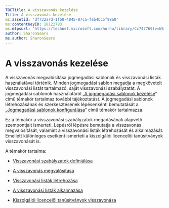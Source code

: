 ```yaml
---
TOCTitle: A visszavonás kezelése
Title: A visszavonás kezelése
ms:assetid: 'df732a7d-1fb0-4845-87ca-fab4bc5f98a0'
ms:contentKeyID: 18122793
ms:mtpsurl: 'https://technet.microsoft.com/hu-hu/library/Cc747769(v=WS.10)'
author: SharonSears
ms.author: SharonSears
---
```


A visszavonás kezelése
======================

A visszavonás megvalósítása jogmegadási sablonok és visszavonási listák használatával történik. Minden jogmegadási sablon megadja a megkövetelt visszavonási listát tartalmazó, saját visszavonási szabályzatát. A jogmegadási sablonok használatáról „[A jogmegadási sablonok kezelése](https://technet.microsoft.com/718286dc-3399-4556-96c9-ec3a33d31877)” című témakör tartalmaz további tájékoztatást. A jogmegadási sablonok létrehozásának és szerkesztésének lépésenkénti bemutatását a „[Jogmegadási sablonok konfigurálása](https://technet.microsoft.com/31887a83-60c3-41b3-b636-69ff2dda3c88)” című témakör tartalmazza.

Ez a témakör a visszavonási szabályzatok megadásának alapvető szempontjait ismerteti. Lépésről lépésre bemutatja a visszavonás megvalósítását, valamint a visszavonási listák létrehozását és alkalmazását. Emellett különleges esetként ismerteti a kiszolgálói licencelői tanúsítványok visszavonását is.

A témakör tartalma:

-   [Visszavonási szabályzatok definiálása](https://technet.microsoft.com/e2fffe9f-def7-439b-a8aa-43f8a065813d)

-   [A visszavonás megvalósítása](https://technet.microsoft.com/4735f060-7197-4ae2-830a-f91bcc4de30a)

-   [Visszavonási listák létrehozása](https://technet.microsoft.com/1ef75199-3344-4225-84de-a863a777696a)

-   [A visszavonási listák alkalmazása](https://technet.microsoft.com/e331338b-66d4-45e4-8d3f-acccf2302ac4)

-   [Kiszolgálói licencelői tanúsítványok visszavonása](https://technet.microsoft.com/8020861d-d196-4431-8282-044675ef5616)